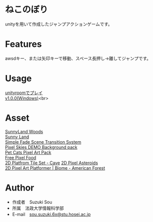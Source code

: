 # ねこのぼり
unityを用いて作成したジャンプアクションゲームです。

# Features
awsdキー、または矢印キーで移動、スペース長押し→離してジャンプです。

# Usage
[unityroomでプレイ](https://unityroom.com/games/nekonobori)<br>
[v1.0.0(Windows)]([https://sou004002.github.io/my-portfolio/](https://github.com/sou004002/nekonobori/releases/download/v1.0.0/nekonobori.zip))<br>   


# Asset
[SunnyLand Woods](https://assetstore.unity.com/packages/2d/environments/sunnyland-woods-129708)<br>
[Sunny Land](https://assetstore.unity.com/packages/2d/characters/sunny-land-103349)<br>
[Simple Fade Scene Transition System](https://assetstore.unity.com/packages/tools/particles-effects/simple-fade-scene-transition-system-81753)<br>
[Pixel Skies DEMO Background pack](https://assetstore.unity.com/packages/2d/environments/pixel-skies-demo-background-pack-226622)<br>
[Pet Cats Pixel Art Pack](https://assetstore.unity.com/packages/2d/characters/pet-cats-pixel-art-pack-248340)<br>
[Free Pixel Food](https://assetstore.unity.com/mega-bundles/30-for-30)<br>
[2D Platfrom Tile Set - Cave](https://assetstore.unity.com/packages/2d/environments/2d-platfrom-tile-set-cave-61672)
[2D Pixel Asteroids](https://assetstore.unity.com/packages/2d/environments/2d-pixel-asteroids-136477)<br>
[2D Pixel Art Platformer | Biome - American Forest](https://assetstore.unity.com/packages/2d/environments/2d-pixel-art-platformer-biome-american-forest-255694)<br>

# Author
* 作成者　Suzuki Sou
* 所属　法政大学情報科学部
* E-mail　sou.suzuki.6x@stu.hosei.ac.jp
